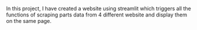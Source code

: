 In this project, I have created a website using streamlit which triggers all the functions
of scraping parts data from 4 different website and display them on the same page.